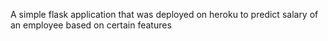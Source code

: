A simple flask application that was deployed on heroku to predict salary of an employee based on certain features
